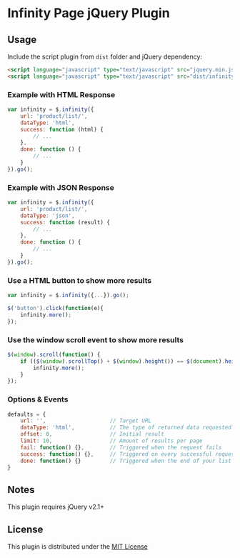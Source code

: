 # Infinity Page jQuery Plugin

## Usage

Include the script plugin from `dist` folder and jQuery dependency: 

```html
<script language="javascript" type="text/javascript" src="jquery.min.js"></script>
<script language="javascript" type="text/javascript" src="dist/infinity.min.js"></script>
```

### Example with HTML Response

```js
var infinity = $.infinity({
	url: 'product/list/',
	dataType: 'html',
	success: function (html) {
        // ...
	},
	done: function () {
		// ...
	}
}).go();
```

### Example with JSON Response

```js
var infinity = $.infinity({
	url: 'product/list/',
	dataType: 'json',
	success: function (result) {
        // ...
	},
	done: function () {
		// ...
	}
}).go();
```

### Use a HTML button to show more results

```js
var infinity = $.infinity({...}).go();

$('button').click(function(e){
	infinity.more();
});
```

### Use the window scroll event to show more results

```js
$(window).scroll(function() {
    if (($(window).scrollTop() + $(window).height()) == $(document).height()) {
        infinity.more();
    }
});
```

### Options & Events

```js
defaults = {
    url: '',					// Target URL
    dataType: 'html',			// The type of returned data requested. Values: `json` and `html`.
    offset: 0,					// Initial result
    limit: 10,					// Amount of results per page
    fail: function() {},		// Triggered when the request fails
    success: function() {},		// Triggered on every successful request
    done: function() {}			// Triggered when the end of your list (records) has been reached
}
```

## Notes

This plugin requires jQuery v2.1+

## License

This plugin is distributed under the [MIT License](https://opensource.org/licenses/MIT)